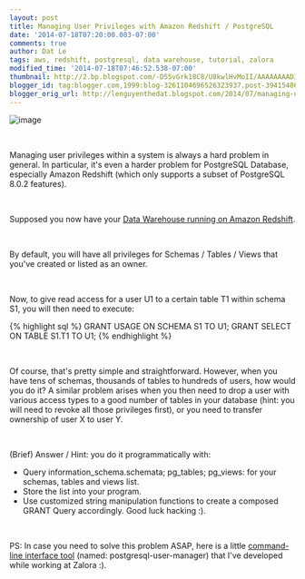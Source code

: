 ```yaml
---
layout: post
title: Managing User Privileges with Amazon Redshift / PostgreSQL
date: '2014-07-18T07:20:00.003-07:00'
comments: true
author: Dat Le
tags: aws, redshift, postgresql, data warehouse, tutorial, zalora
modified_time: '2014-07-18T07:46:52.538-07:00'
thumbnail: http://2.bp.blogspot.com/-D55vGrk18C8/U8kwlHvMoII/AAAAAAAADIc/uc99yN4ldS4/s72-c/Screen+Shot+2014-07-18+at+22.35.41.png
blogger_id: tag:blogger.com,1999:blog-3261104696526323937.post-3941548674700694368
blogger_orig_url: http://lenguyenthedat.blogspot.com/2014/07/managing-user-privileges-with-amazon.html
---
```


![image](http://2.bp.blogspot.com/-D55vGrk18C8/U8kwlHvMoII/AAAAAAAADIc/uc99yN4ldS4/s1600/Screen+Shot+2014-07-18+at+22.35.41.png)

<br>

Managing user privileges within a system is always a hard problem in general.
In particular, it's even a harder problem for PostgreSQL Database, especially Amazon Redshift (which only supports a subset of PostgreSQL 8.0.2 features).

<br>

Supposed you now have your [Data Warehouse running on Amazon Redshift](http://lenguyenthedat.com/building-full-data-warehouse-solution/).

<br>

By default,  you will have all privileges for  Schemas / Tables / Views that you've created or listed as an owner.

<br>

Now, to give read access for a user U1 to a certain table T1 within schema S1, you will then need to execute:

{% highlight sql %}
GRANT USAGE ON SCHEMA S1 TO U1;
GRANT SELECT ON TABLE S1.T1 TO U1;
{% endhighlight %}

<br>

Of course, that's pretty simple and straightforward. However, when you have tens of schemas, thousands of tables to hundreds of users, how would you do it?
A similar problem arises when you then need to drop a user with various access types to a good number of tables in your database (hint: you will need to revoke all those privileges first), or you need to transfer ownership of user X to user Y.

<br>

(Brief) Answer / Hint: you do it programmatically with:

* Query information_schema.schemata; pg_tables; pg_views: for your schemas, tables and views list.
* Store the list into your program.
* Use customized string manipulation functions to create a composed GRANT Query accordingly.
Good luck hacking :).

<br>

PS: In case you need to solve this problem ASAP, here is a little [command-line interface tool](https://github.com/zalora/postgresql-user-manager) (named: postgresql-user-manager) that I've developed while working at Zalora :).
